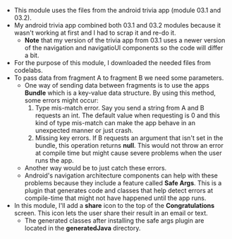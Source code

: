 * This module uses the files from the android trivia app (module 03.1 and 03.2).
* My android trivia app combined both 03.1 and 03.2 modules because it wasn't working at first and I had to scrap it and re-do it.
	* **Note** that my version of the trivia app from 03.1 uses a newer version of the navigation and navigatioUI components so the code will differ a bit.
* For the purpose of this module, I downloaded the needed files from codelabs.
* To pass data from  fragment A to fragment B we need some parameters.
	* One way of sending data between fragments is to use the apps **Bundle** which is a key-value data structure. By using this method, some errors might occur:
		1. Type mis-match error. Say you send a string from A and B requests an int. The default value when requesting is 0 and this kind of type mis-match can make the app behave in an unexpected manner or just crash.
		2. Missing key errors. If B requests an argument that isn't set in the bundle, this operation returns **null**. This would not throw an error at compile time but might cause severe problems when the user runs the app.
	* Another way would be to just catch these errors.
	* Android's navigation architecture components can help with these problems because they include a feature called **Safe Args**. This is a plugin that generates code and classes that help detect errors at compile-time that might not have happened until the app runs.
* In this module, I'll add a **share** icon to the top of the **Congratulations** screen. This icon lets the user share their result in an email or text.
	* The generated classes after installing the safe args plugin are located in the **generatedJava** directory.

